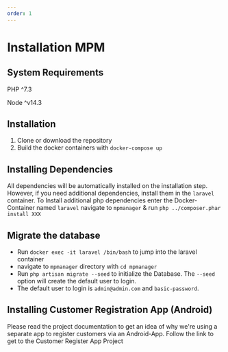```yaml
---
order: 1
---
```


# Installation MPM

## System Requirements

PHP \^7.3

Node \^v14.3

## Installation

1. Clone or download the repository
2. Build the docker containers with `docker-compose up`

## Installing Dependencies

All dependencies will be automatically installed on the installation
step. However, if you need additional dependencies, install them in the
`laravel` container. To Install additional php dependencies enter the
Docker-Container named `laravel` navigate to `mpmanager` & run
`php ../composer.phar install XXX`

## Migrate the database

- Run `docker exec -it laravel /bin/bash` to jump into the laravel
  container
- navigate to `mpmanager` directory with `cd mpmanager`
- Run `php artisan migrate --seed` to initialize the Database. The
  `--seed` option will create the default user to login.
- The default user to login is `admin@admin.com` and `basic-password`.

## Installing Customer Registration App (Android)

Please read the project documentation to get an idea of why we\'re using
a separate app to register customers via an Android-App. Follow the link
to get to the Customer Register App Project
